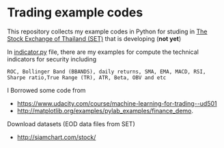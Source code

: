 # Trading example codes

This repository collects my example codes in Python for studing in [The Stock Exchange of Thailand (SET)](http://www.set.or.th/set/mainpage.do) that is developing (__not yet__)

In [indicator.py](indicator.py) file, there are my examples for compute the technical indicators for security including

`ROC, Bollinger Band (BBANDS), daily returns, SMA, EMA, MACD, RSI, Sharpe ratio,True Range (TR), ATR, Beta, OBV and etc`

I Borrowed some code from

* https://www.udacity.com/course/machine-learning-for-trading--ud501
* http://matplotlib.org/examples/pylab_examples/finance_demo.

Download datasets (EOD data files from SET)

* http://siamchart.com/stock/
